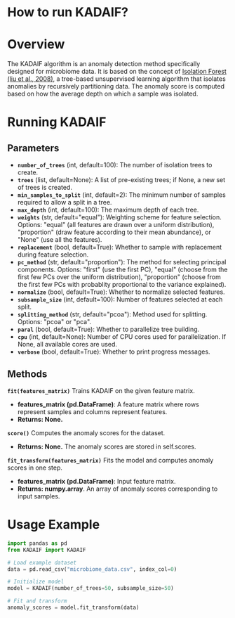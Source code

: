 # How to run KADAIF?

# Overview

The KADAIF algorithm is an anomaly detection method specifically designed for microbiome data. It is based on the concept of [Isolation Forest (liu et al., 2008)]([url](https://ieeexplore.ieee.org/abstract/document/4781136)), a tree-based unsupervised learning algorithm that isolates anomalies by recursively partitioning data.
The anomaly score is computed based on how the average depth on which a sample was isolated.

# Running KADAIF


## Parameters
* **`number_of_trees`** (int, default=100): The number of isolation trees to create.
* **`trees`** (list, default=None): A list of pre-existing trees; if None, a new set of trees is created.
* **`min_samples_to_split`** (int, default=2): The minimum number of samples required to allow a split in a tree.
* **`max_depth`** (int, default=100): The maximum depth of each tree.
* **`weights`** (str, default="equal"): Weighting scheme for feature selection. Options: "equal" (all features are drawn over a uniform distribution), "proportion" (draw feature according to their mean abundance), or "None" (use all the features).
* **`replacement`** (bool, default=True): Whether to sample with replacement during feature selection.
* **`pc_method`** (str, default="proportion"): The method for selecting principal components. Options: "first" (use the first PC), "equal" (choose from the first few  PCs over the uniform distribution), "proportion" (choose from the first few PCs with probablity proportional to the variance explained).
* **`normalize`** (bool, default=True): Whether to normalize selected features.
* **`subsample_size`** (int, default=100): Number of features selected at each split.
* **`splitting_method`** (str, default="pcoa"): Method used for splitting. Options: "pcoa" or "pca".
* **`paral`** (bool, default=True): Whether to parallelize tree building.
* **`cpu`** (int, default=None): Number of CPU cores used for parallelization. If None, all available cores are used.
* **`verbose`** (bool, default=True): Whether to print progress messages.

## Methods

**`fit(features_matrix)`**
Trains KADAIF on the given feature matrix.
* **features_matrix (pd.DataFrame)**: A feature matrix where rows represent samples and columns represent features.
* **Returns: None.**

**`score()`**
Computes the anomaly scores for the dataset.
* **Returns: None.** The anomaly scores are stored in self.scores.

**`fit_transform(features_matrix)`**
Fits the model and computes anomaly scores in one step.
* **features_matrix (pd.DataFrame)**: Input feature matrix.
* **Returns: numpy.array**. An array of anomaly scores corresponding to input samples.

# Usage Example

```python
import pandas as pd
from KADAIF import KADAIF

# Load example dataset
data = pd.read_csv("microbiome_data.csv", index_col=0)

# Initialize model
model = KADAIF(number_of_trees=50, subsample_size=50)

# Fit and transform
anomaly_scores = model.fit_transform(data)
```
